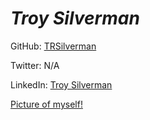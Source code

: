 # *Troy Silverman*

GitHub: [TRSilverman](https://github.com/TRSilverman) 

Twitter: N/A

LinkedIn: [Troy Silverman](https://www.linkedin.com/pub/troy-silverman/63/b0b/9a4)

[Picture of myself!](https://scontent-b-sea.xx.fbcdn.net/hphotos-xfa1/v/t1.0-9/1441194_10152947275595962_3989784669466138376_n.jpg?oh=152a9a9a3d631b480c6906d2b4614c16&oe=552E6E65) 
